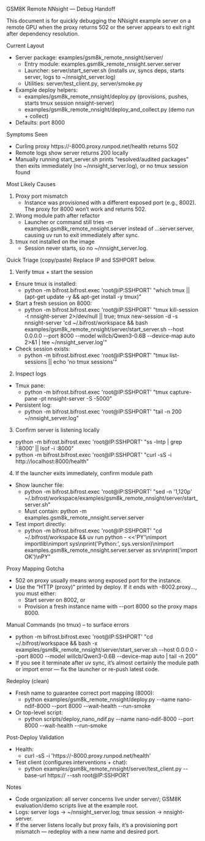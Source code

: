 GSM8K Remote NNsight — Debug Handoff

This document is for quickly debugging the NNsight example server on a remote GPU when the proxy returns 502 or the server appears to exit right after dependency resolution.

Current Layout
- Server package: examples/gsm8k_remote_nnsight/server/
  - Entry module: examples.gsm8k_remote_nnsight.server.server
  - Launcher: server/start_server.sh (installs uv, syncs deps, starts server, logs to ~/nnsight_server.log)
  - Utilities: server/test_client.py, server/smoke.py
- Example deploy helpers:
  - examples/gsm8k_remote_nnsight/deploy.py (provisions, pushes, starts tmux session nnsight-server)
  - examples/gsm8k_remote_nnsight/deploy_and_collect.py (demo run + collect)
- Defaults: port 8000

Symptoms Seen
- Curling proxy https://<pod>-8000.proxy.runpod.net/health returns 502
- Remote logs show server returns 200 locally
- Manually running start_server.sh prints “resolved/audited packages” then exits immediately (no ~/nnsight_server.log), or no tmux session found

Most Likely Causes
1) Proxy port mismatch
   - Instance was provisioned with a different exposed port (e.g., 8002). The proxy for 8000 won’t work and returns 502.
2) Wrong module path after refactor
   - Launcher or command still tries -m examples.gsm8k_remote_nnsight.server instead of ...server.server, causing uv run to exit immediately after sync.
3) tmux not installed on the image
   - Session never starts, so no ~/nnsight_server.log.

Quick Triage (copy/paste)
Replace IP and SSHPORT below.

1) Verify tmux + start the session
- Ensure tmux is installed:
  - python -m bifrost.bifrost.exec 'root@IP:SSHPORT' "which tmux || (apt-get update -y && apt-get install -y tmux)"
- Start a fresh session on 8000:
  - python -m bifrost.bifrost.exec 'root@IP:SSHPORT' "tmux kill-session -t nnsight-server 2>/dev/null || true; tmux new-session -d -s nnsight-server 'cd ~/.bifrost/workspace && bash examples/gsm8k_remote_nnsight/server/start_server.sh --host 0.0.0.0 --port 8000 --model willcb/Qwen3-0.6B --device-map auto 2>&1 | tee ~/nnsight_server.log'"
- Check session exists:
  - python -m bifrost.bifrost.exec 'root@IP:SSHPORT' "tmux list-sessions || echo 'no tmux sessions'"

2) Inspect logs
- Tmux pane:
  - python -m bifrost.bifrost.exec 'root@IP:SSHPORT' "tmux capture-pane -pt nnsight-server -S -5000"
- Persistent log:
  - python -m bifrost.bifrost.exec 'root@IP:SSHPORT' "tail -n 200 ~/nnsight_server.log"

3) Confirm server is listening locally
- python -m bifrost.bifrost.exec 'root@IP:SSHPORT' "ss -lntp | grep ':8000' || lsof -i :8000"
- python -m bifrost.bifrost.exec 'root@IP:SSHPORT' "curl -sS -i http://localhost:8000/health"

4) If the launcher exits immediately, confirm module path
- Show launcher file:
  - python -m bifrost.bifrost.exec 'root@IP:SSHPORT' "sed -n '1,120p' ~/.bifrost/workspace/examples/gsm8k_remote_nnsight/server/start_server.sh"
  - Must contain: python -m examples.gsm8k_remote_nnsight.server.server
- Test import directly:
  - python -m bifrost.bifrost.exec 'root@IP:SSHPORT' "cd ~/.bifrost/workspace && uv run python - <<'PY'\nimport importlib\nimport sys\nprint('Python:', sys.version)\nimport examples.gsm8k_remote_nnsight.server.server as srv\nprint('import OK')\nPY"

Proxy Mapping Gotcha
- 502 on proxy usually means wrong exposed port for the instance.
- Use the “HTTP (proxy)” printed by deploy. If it ends with -8002.proxy..., you must either:
  - Start server on 8002, or
  - Provision a fresh instance name with --port 8000 so the proxy maps 8000.

Manual Commands (no tmux) – to surface errors
- python -m bifrost.bifrost.exec 'root@IP:SSHPORT' "cd ~/.bifrost/workspace && bash -x examples/gsm8k_remote_nnsight/server/start_server.sh --host 0.0.0.0 --port 8000 --model willcb/Qwen3-0.6B --device-map auto | tail -n 200"
- If you see it terminate after uv sync, it’s almost certainly the module path or import error — fix the launcher or re-push latest code.

Redeploy (clean)
- Fresh name to guarantee correct port mapping (8000):
  - python examples/gsm8k_remote_nnsight/deploy.py --name nano-ndif-8000 --port 8000 --wait-health --run-smoke
- Or top-level script:
  - python scripts/deploy_nano_ndif.py --name nano-ndif-8000 --port 8000 --wait-health --run-smoke

Post-Deploy Validation
- Health:
  - curl -sS -i 'https://<pod>-8000.proxy.runpod.net/health'
- Test client (configures interventions + chat):
  - python examples/gsm8k_remote_nnsight/server/test_client.py --base-url https://<proxy-url> --ssh root@IP:SSHPORT

Notes
- Code organization: all server concerns live under server/; GSM8K evaluation/demo scripts live at the example root.
- Logs: server logs → ~/nnsight_server.log; tmux session → nnsight-server.
- If the server listens locally but proxy fails, it’s a provisioning port mismatch — redeploy with a new name and desired port.

